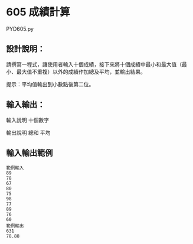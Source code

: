 # 605 成績計算
PYD605.py
## 設計說明：
請撰寫一程式，讓使用者輸入十個成績，接下來將十個成績中最小和最大值（最小、最大值不重複）以外的成績作加總及平均，並輸出結果。

提示：平均值輸出到小數點後第二位。

## 輸入輸出：
輸入說明
十個數字

輸出說明
總和
平均

## 輸入輸出範例

```
範例輸入
89
78
67
80
75
98
77
89
76
60
範例輸出
631
78.88
```
